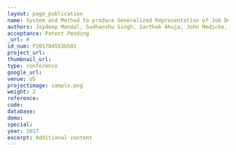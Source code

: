 ```yaml
---
layout: page_publication
name: System and Method to produce Generalized Representation of Job Description Documents and Calculate Similarity using the #Representation in Recruitment Domain
authors: Joydeep Mondal, Sudhanshu Singh, Sarthak Ahuja, John Medicke, George David, Amanda Klabzuba
acceptance: Patent Pending
_url: #
id_num: P201704553US01
project_url:
thumbnail_url: 
type: conference
google_url: 
venue: US
projectimage: sample.png
weight: 2
reference:
code:
database: 
demo: 
special: 
year: 2017
excerpt: Additional content
---
```

